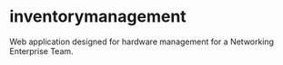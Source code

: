# inventorymanagement
Web application designed for hardware management for a Networking Enterprise Team.

